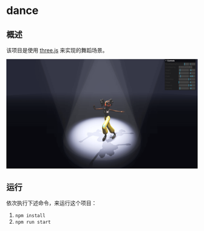 # dance

## 概述

该项目是使用 [three.js](https://www.npmjs.com/package/three) 来实现的舞蹈场景。

![simple](./image-hosting/simple.png)

## 运行

依次执行下述命令，来运行这个项目：

1. `npm install`
2. `npm run start`